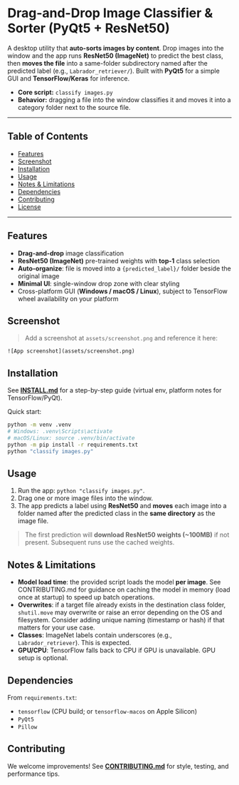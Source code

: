 # Drag-and-Drop Image Classifier & Sorter (PyQt5 + ResNet50)

A desktop utility that **auto-sorts images by content**. Drop images into the window and the app runs **ResNet50 (ImageNet)**
to predict the best class, then **moves the file** into a same-folder subdirectory named after the predicted label
(e.g., `Labrador_retriever/`). Built with **PyQt5** for a simple GUI and **TensorFlow/Keras** for inference.

- **Core script:** `classify images.py`
- **Behavior:** dragging a file into the window classifies it and moves it into a category folder next to the source file.

---

## Table of Contents

- [Features](#features)
- [Screenshot](#screenshot)
- [Installation](#installation)
- [Usage](#usage)
- [Notes & Limitations](#notes--limitations)
- [Dependencies](#dependencies)
- [Contributing](#contributing)
- [License](#license)

---

## Features

- **Drag-and-drop** image classification
- **ResNet50 (ImageNet)** pre-trained weights with **top-1** class selection
- **Auto-organize**: file is moved into a `{predicted_label}/` folder beside the original image
- **Minimal UI**: single-window drop zone with clear styling
- Cross-platform GUI (**Windows / macOS / Linux**), subject to TensorFlow wheel availability on your platform

## Screenshot

> Add a screenshot at `assets/screenshot.png` and reference it here:

```
![App screenshot](assets/screenshot.png)
```

## Installation

See **[INSTALL.md](INSTALL.md)** for a step-by-step guide (virtual env, platform notes for TensorFlow/PyQt).

Quick start:

```bash
python -m venv .venv
# Windows: .venv\Scripts\activate
# macOS/Linux: source .venv/bin/activate
python -m pip install -r requirements.txt
python "classify images.py"
```

## Usage

1. Run the app: `python "classify images.py"`.
2. Drag one or more image files into the window.
3. The app predicts a label using **ResNet50** and **moves** each image into a folder named after the predicted class
   in the **same directory** as the image file.

> The first prediction will **download ResNet50 weights (~100MB)** if not present. Subsequent runs use the cached weights.

## Notes & Limitations

- **Model load time**: the provided script loads the model **per image**. See CONTRIBUTING.md for guidance on caching the
  model in memory (load once at startup) to speed up batch operations.
- **Overwrites**: if a target file already exists in the destination class folder, `shutil.move` may overwrite or raise an error
  depending on the OS and filesystem. Consider adding unique naming (timestamp or hash) if that matters for your use case.
- **Classes**: ImageNet labels contain underscores (e.g., `Labrador_retriever`). This is expected.
- **GPU/CPU**: TensorFlow falls back to CPU if GPU is unavailable. GPU setup is optional.

## Dependencies

From `requirements.txt`:

- `tensorflow` (CPU build; or `tensorflow-macos` on Apple Silicon)
- `PyQt5`
- `Pillow`

## Contributing

We welcome improvements! See **[CONTRIBUTING.md](CONTRIBUTING.md)** for style, testing, and performance tips.
